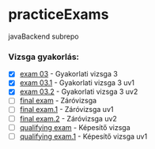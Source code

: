 # practiceExams
javaBackend subrepo

### Vizsga gyakorlás:
- [x] [exam 03](https://github.com/egydGIT/practiceExams/tree/master/src/main/java/exam03) - Gyakorlati vizsga 3
- [x] [exam 03.1](https://github.com/egydGIT/practiceExams/tree/master/src/main/java/exam03retake01) - Gyakorlati vizsga 3 uv1
- [x] [exam 03.2](https://github.com/egydGIT/practiceExams/tree/master/src/main/java/exam03retake02) - Gyakorlati vizsga 3 uv2
- [ ] [final exam]() - Záróvizsga 
- [ ] [final exam.1]() - Záróvizsga uv1
- [ ] [final exam.2]() - Záróvizsga uv2
- [ ] [qualifying exam]() - Képesítő vizsga
- [ ] [qualifying exam.1]() - Képesítő vizsga uv1
